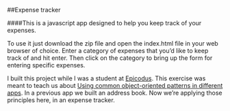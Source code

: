##Expense tracker

####This is a javascript app designed to help you keep track of your expenses.

To use it just download the zip file and open the index.html file in your web browser of choice. Enter a category of expenses that you’d like to keep track of and hit enter. Then click on the category to bring up the form for entering specific expenses.

I built this project while I was a student at [Epicodus](http://www.epicodus.com/). This exercise was meant to teach us about [Using common object-oriented patterns in different apps](http://www.learnhowtoprogram.com/lessons/using-patterns-in-address-book-and-to-do-list
). In a previous app we built an address book. Now we’re applying those principles here, in an expense tracker.

